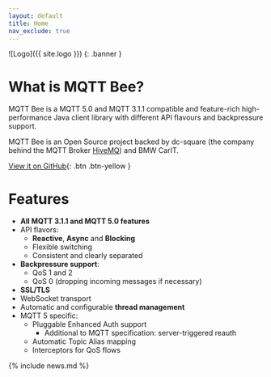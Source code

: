 ```yaml
---
layout: default
title: Home
nav_exclude: true
---
```


![Logo]({{ site.logo }})
{: .banner }

# What is MQTT Bee?

MQTT Bee is a MQTT 5.0 and MQTT 3.1.1 compatible and feature-rich high-performance Java client library with different 
API flavours and backpressure support.

MQTT Bee is an Open Source project backed by dc-square (the company behind the MQTT Broker 
[HiveMQ](https://www.hivemq.com/)) and BMW CarIT.

[View it on GitHub](https://github.com/mqtt-bee/mqtt-bee){: .btn .btn-yellow }

# Features

- **All MQTT 3.1.1 and MQTT 5.0 features**
- API flavors:
  - **Reactive**, **Async** and **Blocking**
  - Flexible switching
  - Consistent and clearly separated
- **Backpressure support**:
  - QoS 1 and 2
  - QoS 0 (dropping incoming messages if necessary)
- **SSL/TLS**
- WebSocket transport
- Automatic and configurable **thread management**
- MQTT 5 specific:
  - Pluggable Enhanced Auth support
    - Additional to MQTT specification: server-triggered reauth
  - Automatic Topic Alias mapping
  - Interceptors for QoS flows

{% include news.md %}
